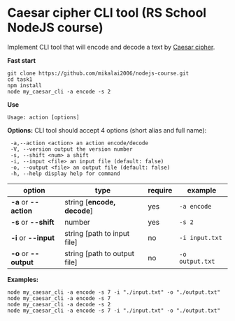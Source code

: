 # Caesar cipher CLI tool (RS School NodeJS course)
Implement CLI tool that will encode and decode a text by  [Caesar cipher](https://en.wikipedia.org/wiki/Caesar_cipher).

**Fast start**

    git clone https://github.com/mikalai2006/nodejs-course.git
    cd task1
    npm install
    node my_caesar_cli -a encode -s 2


**Use**

    Usage: action [options]
    
**Options:**
CLI tool should accept 4 options (short alias and full name):

     -a,--action <action> an action encode/decode
     -V, --version output the version number
     -s, --shift <num> a shift
     -i, --input <file> an input file (default: false)
     -o, --output <file> an output file (default: false)
     -h, --help display help for command
| option| type| require | example
|--|--|--|--
| **-a** or **--action** | string [**encode, decode**] | yes | `-a encode`
| **-s** or **--shift** | number | yes| `-s 2`
| **-i** or **--input** | string [path to input file] | no | `-i input.txt`
| **-o** or **--output** | string [path to output file] | no| `-o output.txt`

**Examples:**

    node my_caesar_cli -a encode -s 7 -i "./input.txt" -o "./output.txt"
    node my_caesar_cli -a encode -s 7
    node my_caesar_cli -a decode -s 2
    node my_caesar_cli -a encode -s 7 -i "./input.txt" -o "./output.txt"

